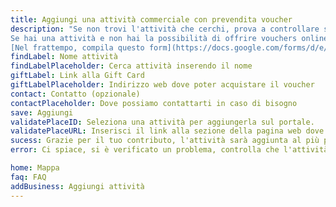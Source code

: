 ```yaml
---
title: Aggiungi una attività commerciale con prevendita voucher
description: "Se non trovi l'attività che cerchi, prova a controllare su Google Maps il nome corretto.
Se hai una attività e non hai la possibilità di offrire vouchers online, stiamo cercando una soluzione anche per questo. 
[Nel frattempo, compila questo form](https://docs.google.com/forms/d/e/1FAIpQLScaTOWhCVtAa641_-dnWr_9OJ-sfGK0QO7sF_MTioPZPD9RtA/viewform), ti contatteremo appena avremo individuato la scelta migliore."
findLabel: Nome attività
findLabelPlaceholder: Cerca attività inserendo il nome
giftLabel: Link alla Gift Card
giftLabelPlaceholder: Indirizzo web dove poter acquistare il voucher
contact: Contatto (opzionale)
contactPlaceholder: Dove possiamo contattarti in caso di bisogno
save: Aggiungi
validatePlaceID: Seleziona una attività per aggiungerla sul portale.
validatePlaceURL: Inserisci il link alla sezione della pagina web dove l'attività propone dei voucher.
sucess: Grazie per il tuo contributo, l'attività sarà aggiunta al più presto sulla mappa.
error: Ci spiace, si è verificato un problema, controlla che l'attività non sia già presente

home: Mappa
faq: FAQ
addBusiness: Aggiungi attività
---
```

